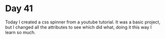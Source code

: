 # Day 41

Today I created a css spinner from a youtube tutorial. It was a basic project, but I changed all the attributes to see which did what, doing it this way I learn so much.
